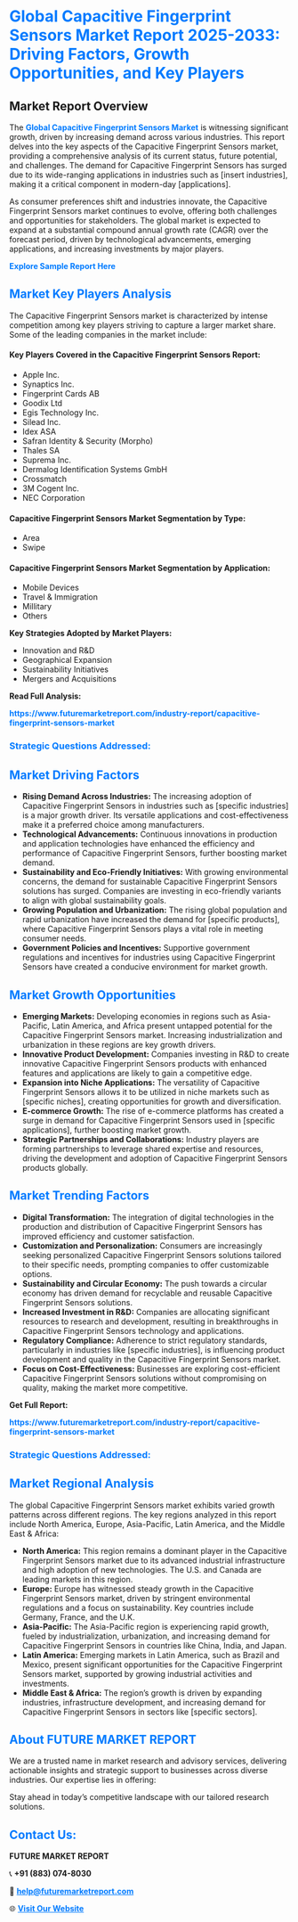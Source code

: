 <h1 style="color: #007BFF;">Global Capacitive Fingerprint Sensors Market Report 2025-2033: Driving Factors, Growth Opportunities, and Key Players</h1>

<section id="overview">
<h2>Market Report Overview</h2>
<p>The <a href="https://www.futuremarketreport.com/industry-report/capacitive-fingerprint-sensors-market" style="color: #007BFF; text-decoration: none;"><strong>Global Capacitive Fingerprint Sensors Market</strong></a> is witnessing significant growth, driven by increasing demand across various industries. This report delves into the key aspects of the Capacitive Fingerprint Sensors market, providing a comprehensive analysis of its current status, future potential, and challenges. The demand for Capacitive Fingerprint Sensors has surged due to its wide-ranging applications in industries such as [insert industries], making it a critical component in modern-day [applications].</p>
<p>As consumer preferences shift and industries innovate, the Capacitive Fingerprint Sensors market continues to evolve, offering both challenges and opportunities for stakeholders. The global market is expected to expand at a substantial compound annual growth rate (CAGR) over the forecast period, driven by technological advancements, emerging applications, and increasing investments by major players.</p>
</section>

<section id="overview">
<p><a href="https://www.futuremarketreport.com/request-sample/reportId=53660" style="color: #007BFF; text-decoration: none;"><strong>Explore Sample Report Here</strong></a></p>
</section>

<section id="key-players">
<h2 style="color: #007BFF;">Market Key Players Analysis</h2>
<p>The Capacitive Fingerprint Sensors market is characterized by intense competition among key players striving to capture a larger market share. Some of the leading companies in the market include:</p>
<h4>Key Players Covered in the Capacitive Fingerprint Sensors Report:</h4>
<ul><li>Apple Inc.</li><li>Synaptics Inc.</li><li>Fingerprint Cards AB</li><li>Goodix Ltd</li><li>Egis Technology Inc.</li><li>Silead Inc.</li><li>Idex ASA</li><li>Safran Identity &amp; Security (Morpho)</li><li>Thales SA</li><li>Suprema Inc.</li><li>Dermalog Identification Systems GmbH</li><li>Crossmatch</li><li>3M Cogent Inc.</li><li>NEC Corporation</li></ul>
<h4>Capacitive Fingerprint Sensors Market Segmentation by Type:</h4>
<ul><li>Area</li><li>Swipe</li></ul>

<h4>Capacitive Fingerprint Sensors Market Segmentation by Application:</h4>
<ul><li>Mobile Devices</li><li>Travel &amp; Immigration</li><li>Millitary</li><li>Others</li></ul>
<p><strong>Key Strategies Adopted by Market Players:</strong></p>
<ul>
<li>Innovation and R&D</li>
<li>Geographical Expansion</li>
<li>Sustainability Initiatives</li>
<li>Mergers and Acquisitions</li>
</ul>
</section>

<section>
<p><strong>Read Full Analysis: </strong></p><a href="https://www.futuremarketreport.com/industry-report/capacitive-fingerprint-sensors-market" style="color: #007BFF; text-decoration: none;"><strong>https://www.futuremarketreport.com/industry-report/capacitive-fingerprint-sensors-market</strong></a>
<h3 style="color: #007BFF;">Strategic Questions Addressed:</h3>
</section>

<section id="driving-factors">
<h2 style="color: #007BFF;">Market Driving Factors</h2>
<ul>
<li><strong>Rising Demand Across Industries:</strong> The increasing adoption of Capacitive Fingerprint Sensors in industries such as [specific industries] is a major growth driver. Its versatile applications and cost-effectiveness make it a preferred choice among manufacturers.</li>
<li><strong>Technological Advancements:</strong> Continuous innovations in production and application technologies have enhanced the efficiency and performance of Capacitive Fingerprint Sensors, further boosting market demand.</li>
<li><strong>Sustainability and Eco-Friendly Initiatives:</strong> With growing environmental concerns, the demand for sustainable Capacitive Fingerprint Sensors solutions has surged. Companies are investing in eco-friendly variants to align with global sustainability goals.</li>
<li><strong>Growing Population and Urbanization:</strong> The rising global population and rapid urbanization have increased the demand for [specific products], where Capacitive Fingerprint Sensors plays a vital role in meeting consumer needs.</li>
<li><strong>Government Policies and Incentives:</strong> Supportive government regulations and incentives for industries using Capacitive Fingerprint Sensors have created a conducive environment for market growth.</li>
</ul>
</section>

<section id="growth-opportunities">
<h2 style="color: #007BFF;">Market Growth Opportunities</h2>
<ul>
<li><strong>Emerging Markets:</strong> Developing economies in regions such as Asia-Pacific, Latin America, and Africa present untapped potential for the Capacitive Fingerprint Sensors market. Increasing industrialization and urbanization in these regions are key growth drivers.</li>
<li><strong>Innovative Product Development:</strong> Companies investing in R&D to create innovative Capacitive Fingerprint Sensors products with enhanced features and applications are likely to gain a competitive edge.</li>
<li><strong>Expansion into Niche Applications:</strong> The versatility of Capacitive Fingerprint Sensors allows it to be utilized in niche markets such as [specific niches], creating opportunities for growth and diversification.</li>
<li><strong>E-commerce Growth:</strong> The rise of e-commerce platforms has created a surge in demand for Capacitive Fingerprint Sensors used in [specific applications], further boosting market growth.</li>
<li><strong>Strategic Partnerships and Collaborations:</strong> Industry players are forming partnerships to leverage shared expertise and resources, driving the development and adoption of Capacitive Fingerprint Sensors products globally.</li>
</ul>
</section>

<section id="trending-factors">
<h2 style="color: #007BFF;">Market Trending Factors</h2>
<ul>
<li><strong>Digital Transformation:</strong> The integration of digital technologies in the production and distribution of Capacitive Fingerprint Sensors has improved efficiency and customer satisfaction.</li>
<li><strong>Customization and Personalization:</strong> Consumers are increasingly seeking personalized Capacitive Fingerprint Sensors solutions tailored to their specific needs, prompting companies to offer customizable options.</li>
<li><strong>Sustainability and Circular Economy:</strong> The push towards a circular economy has driven demand for recyclable and reusable Capacitive Fingerprint Sensors solutions.</li>
<li><strong>Increased Investment in R&D:</strong> Companies are allocating significant resources to research and development, resulting in breakthroughs in Capacitive Fingerprint Sensors technology and applications.</li>
<li><strong>Regulatory Compliance:</strong> Adherence to strict regulatory standards, particularly in industries like [specific industries], is influencing product development and quality in the Capacitive Fingerprint Sensors market.</li>
<li><strong>Focus on Cost-Effectiveness:</strong> Businesses are exploring cost-efficient Capacitive Fingerprint Sensors solutions without compromising on quality, making the market more competitive.</li>
</ul>
</section>

<section>
<p><strong>Get Full Report: </strong></p><a href="https://www.futuremarketreport.com/industry-report/capacitive-fingerprint-sensors-market" style="color: #007BFF; text-decoration: none;"><strong>https://www.futuremarketreport.com/industry-report/capacitive-fingerprint-sensors-market</strong></a>
<h3 style="color: #007BFF;">Strategic Questions Addressed:</h3>
</section>


<section id="regional-analysis">
<h2 style="color: #007BFF;">Market Regional Analysis</h2>
<p>The global Capacitive Fingerprint Sensors market exhibits varied growth patterns across different regions. The key regions analyzed in this report include North America, Europe, Asia-Pacific, Latin America, and the Middle East & Africa:</p>
<ul>
<li><strong>North America:</strong> This region remains a dominant player in the Capacitive Fingerprint Sensors market due to its advanced industrial infrastructure and high adoption of new technologies. The U.S. and Canada are leading markets in this region.</li>
<li><strong>Europe:</strong> Europe has witnessed steady growth in the Capacitive Fingerprint Sensors market, driven by stringent environmental regulations and a focus on sustainability. Key countries include Germany, France, and the U.K.</li>
<li><strong>Asia-Pacific:</strong> The Asia-Pacific region is experiencing rapid growth, fueled by industrialization, urbanization, and increasing demand for Capacitive Fingerprint Sensors in countries like China, India, and Japan.</li>
<li><strong>Latin America:</strong> Emerging markets in Latin America, such as Brazil and Mexico, present significant opportunities for the Capacitive Fingerprint Sensors market, supported by growing industrial activities and investments.</li>
<li><strong>Middle East & Africa:</strong> The region’s growth is driven by expanding industries, infrastructure development, and increasing demand for Capacitive Fingerprint Sensors in sectors like [specific sectors].</li>
</ul>
</section>

<footer>
<h2 style="color: #007BFF;">About FUTURE MARKET REPORT</h2>
<p>We are a trusted name in market research and advisory services, delivering actionable insights and strategic support to businesses across diverse industries. Our expertise lies in offering:</p>

<p>Stay ahead in today’s competitive landscape with our tailored research solutions.</p>

<h2 style="color: #007BFF;">Contact Us:</h2>
<p><strong>FUTURE MARKET REPORT</strong></p>
<p>📞 <strong>+91 (883) 074-8030</strong></p>
<p>📧 <strong><a href="mailto:help@futuremarketreport.com" style="color: #007BFF;">help@futuremarketreport.com</a></strong></p>
<p>🌐 <strong><a href="https://www.futuremarketreport.com/" style="color: #007BFF;">Visit Our Website</a></strong></p>
</footer>